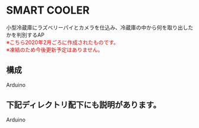 # SMART COOLER
小型冷蔵庫にラズベリーパイとカメラを仕込み、冷蔵庫の中から何を取り出したかを判別するAP  
<span style="color: red; ">※こちら2020年2月ごろに作成されたものです。</span>  
<span style="color: red; ">※凍結のため今後更新予定はありません。</span>

## 構成
Arduino

## 下記ディレクトリ配下にも説明があります。
Arduino